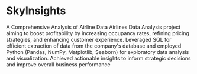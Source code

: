 # SkyInsights
A Comprehensive Analysis of Airline Data
Airlines Data Analysis project aiming to boost profitability by increasing occupancy rates, refining pricing strategies, and enhancing customer experience. Leveraged SQL for efficient extraction of data from the company's database and employed Python (Pandas, NumPy, Matplotlib, Seaborn) for exploratory data analysis and visualization. Achieved actionable insights to inform strategic decisions and improve overall business performance
